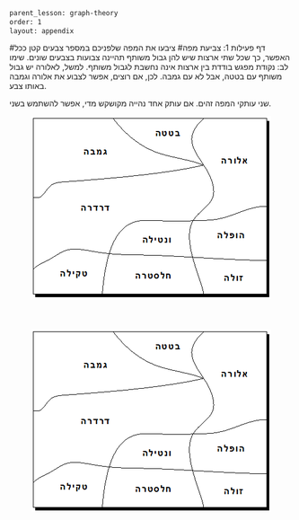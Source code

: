```
parent_lesson: graph-theory
order: 1
layout: appendix
```

#דף פעילות 1: צביעת מפה#
ציבעו את המפה שלפניכם במספר צבעים קטן ככל האפשר, כך שכל שתי ארצות שיש להן גבול משותף תהיינה צבועות בצבעים שונים. שימו לב: נקודת מפגש בודדת בין ארצות אינה נחשבת לגבול משותף. למשל, לאלורה יש גבול משותף עם בטטה, אבל לא עם גמבה. לכן, אם רוצים, אפשר לצבוע את אלורה וגמבה באותו צבע.

שני עותקי המפה זהים. אם עותק אחד נהייה מקושקש מדי, אפשר להשתמש בשני.


<div id="container" align="center">
  <img class="img-responsive" src="img02.png" title=""/>
</div>
<br>
<br>
<br>
<div id="container" align="center">
  <img class="img-responsive" src="img02.png" title=""/>
</div>
<br>
<br>
<br>

